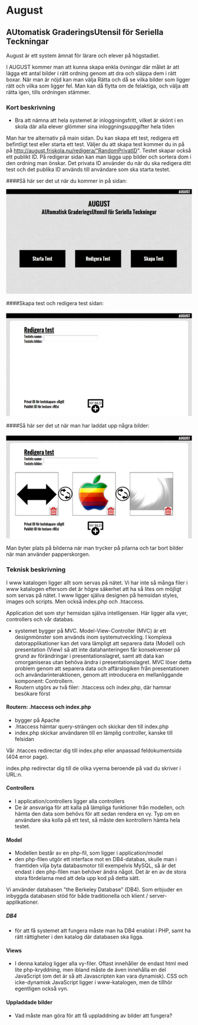 # August

## AUtomatisk GraderingsUtensil för Seriella Teckningar

August är ett system ämnat för lärare och elever på högstadiet.

I AUGUST kommer man att kunna skapa enkla övningar där målet är att lägga ett
antal bilder i rätt ordning genom att dra och släppa dem i rätt boxar.
När man är nöjd kan man välja Rätta och då se vilka bilder som ligger rätt och
vilka som ligger fel. Man kan då flytta om de felaktiga, och välja att rätta igen,
tills ordningen stämmer.

### Kort beskrivning

* Bra att nämna att hela systemet är inloggningsfritt, vilket är skönt i en skola där alla elever glömmer sina inloggningsuppgifter hela tiden

Man har tre alternativ på main sidan. Du kan skapa ett test, redigera ett befintligt test eller starta ett test. Väljer du att skapa test kommer du in på på http://august.friskola.nu/redigera/"RandomPrivatID". Testet skapar också ett publikt ID. På redigerar sidan kan man lägga upp bilder och sortera dom i den ordning man önskar.
Det privata ID använder du när du ska redigera ditt test och det publika ID används till användare som ska starta testet.

####Så här ser det ut när du kommer in på sidan:

![En Tie-fighter](www/images/main.png)

####Skapa test och redigera test sidan:

![En Tie-fighter](www/images/edit.png)

####Så här ser det ut när man har laddat upp några bilder:

![En Tie-fighter](www/images/editpics.png)

Man byter plats på bilderna när man trycker på pilarna och tar bort bilder när man använder papperskorgen.

### Teknisk beskrivning

I www katalogen ligger allt som servas på nätet. Vi har inte så många filer i www katalogen eftersom det är högre säkerhet att ha så lites om möjligt som servas på nätet. I www ligger själva designen på hemsidan styles, images och scripts. Men också index.php och .htaccess.

Application det som styr hemsidan själva intelligensen. Här ligger alla vyer, controllers och vår databas.

* systemet bygger på MVC. Model-View-Controller (MVC) är ett designmönster som används inom systemutveckling. I komplexa datorapplikationer kan det vara lämpligt att separera data (Model) och presentation (View) så att inte datahanteringen får konsekvenser på grund av förändringar i presentationslagret, samt att data kan omorganiseras utan behöva ändra i presentationslagret. MVC löser detta problem genom att separera data och affärslogiken från presentationen och användarinteraktionen, genom att introducera en mellanliggande komponent: Controllern.
* Routern utgörs av två filer: .htaccess och index.php, där hamnar besökare först

#### Routern: .htaccess och index.php

* bygger på Apache
* .htaccess hämtar query-strängen och skickar den till index.php
* index.php skickar användaren till en lämplig controller, kanske till felsidan

Vår .htacces redirectar dig till index.php eller anpassad feldokumentsida (404 error page).


index.php redirectar dig till de olika vyerna beroende på vad du skriver i URL:n.

#### Controllers

* I application/controllers ligger alla controllers
* De är ansvariga för att kalla på lämpliga funktioner från modellen, och hämta den data som behövs för att sedan rendera en vy. Typ om en användare ska kolla på ett test, så måste den kontrollern hämta hela testet.

#### Model

* Modellen består av en php-fil, som ligger i application/model
* den php-filen utgör ett interface mot en DB4-databas, skulle man i framtiden vilja byta databasmotor till exempelvis MySQL, så är det endast i den php-filen man behöver ändra något. Det är en av de stora stora fördelarna med att dela upp kod på detta sätt.

Vi använder databasen "the Berkeley Database" (DB4). Som erbjuder en inbyggda databasen stöd för både traditionella och klient / server-applikationer. 

##### DB4

* för att få systemet att fungera måste man ha DB4 enablat i PHP, samt ha rätt rättigheter i den katalog där databasen ska ligga.

#### Views

* I denna katalog ligger alla vy-filer. Oftast innehåller de endast html med lite php-kryddning, men ibland måste de även innehålla en del JavaScript (om det är så att Javascripten kan vara dynamisk). CSS och icke-dynamisk JavaScript ligger i www-katalogen, men de tillhör egentligen också vyn.

#### Uppladdade bilder

* Vad måste man göra för att få uppladdning av bilder att fungera?

